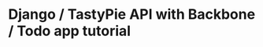 Django / TastyPie API with Backbone / Todo app tutorial
================================================================================
